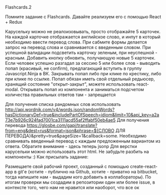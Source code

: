 Flashcards.2

Помните задание с Flashcards. Давайте реализуем его с помощью React + Redux

Карусельку можно не реалоизовывать, просто отображайте 5 карточек. На каждой карточке отображается английское слово, и инпут в который необходимо ввести перевод слова. При сабмите формы делается запрос на перевод слова и сравнивается с введенным словом. При успешной валидации подсветить карточку зеленым, при неуспешной - красным. Добавить кнопку обновить, получающую новые 5 карточек. Если человек успешно разгадал за сессию 5 или более слов - выводить попап (красивый, не confirm), предлагающий вступить в группу Javascript.Ninja в ВК. Закрывать попап либо при клике по крестику, либо при клике по ссылке. Попап обязан иметь свой отдельный редьюсер, хранящий состояние "открыт-закрыт", можете использовать react-modal. Открывать попап из компонента и заниматься подсчетом количества правильных ответов там - запрещается

Для получения списка рандомных слов использовать http://api.wordnik.com/v4/words.json/randomWords?hasDictionaryDef=true&includePartOfSpeech=idiom&limit=10&api_key=a2a73e7b926c924fad7001ca3111acd55af2ffabf50eb4ae5
Для получения перевода https://glosbe.com/gapi/translate?from=eng&dest=rus&format=json&phrase=${СЛОВО ДЛЯ ПЕРЕВОДА}&pretty=true&pageSize=1&callback=some. Необходимо сравнивать введенный перевод с каждым предложенным вариантом из ответа. Обратите внимание - здесь теперь jsonp
Для верстки карусельки можно использовать этот html. Не забудьте разбить на компоненты :)
Как присылать задание:

Размещаете свой рабочий проект, созданный с помощью create-react-app в git'е (хотите - публично на Github, хотите - приватно на bitbucket, тогда напишите нам - выдадим кого добавить в коллабораторы). По итогам проверки мы создадим в репозитории один или более issue, в контексте того, чего нам не нравится или наоборот, что все ок